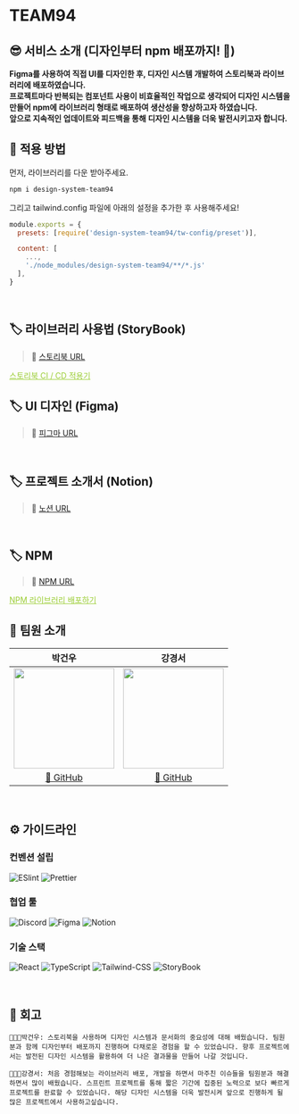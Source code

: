 # <span id='top'>TEAM94</span>

## 😎 서비스 소개 (디자인부터 npm 배포까지! 🚃)

**Figma를 사용하여 직접 UI를 디자인한 후, 디자인 시스템 개발하여 스토리북과 라이브러리에 배포하였습니다.**
<br/>
**프로젝트마다 반복되는 컴포넌트 사용이 비효율적인 작업으로 생각되어 디자인 시스템을 만들어 npm에 라이브러리 형태로 배포하여 생산성을 향상하고자 하였습니다.**
<br/>
**앞으로 지속적인 업데이트와 피드백을 통해 디자인 시스템을 더욱 발전시키고자 합니다.**
</br>

## 🚅 적용 방법

먼저, 라이브러리를 다운 받아주세요.

```bash
npm i design-system-team94
```

그리고 tailwind.config 파일에 아래의 설정을 추가한 후 사용해주세요!

```js
module.exports = {
  presets: [require('design-system-team94/tw-config/preset')],

  content: [
    ...,
    './node_modules/design-system-team94/**/*.js'
  ],
}
```

 <br/>

## 🏷️ 라이브러리 사용법 (StoryBook)

> 📖 <a href='https://main--65d95b8c1722df69e575a89f.chromatic.com/'>스토리북 URL</a>

<a style="color:yellowgreen" href='https://pale-romano-ced.notion.site/CI-CD-461dad517c2b437a88d9b93639b4df0e?pvs=4'>스토리북 CI / CD 적용기</a>
<br/>

## 🏷️ UI 디자인 (Figma)

> 🎨 <a href='https://www.figma.com/file/zJBsYHIDQ4T97PoyqWdRhe/Design-System---StoryBook?type=design&mode=design&t=b7ZcKuE321KECy8Y-0'>피그마 URL</a>

<br/>

## 🏷️ 프로젝트 소개서 (Notion)

> 📎 <a href='https://pale-romano-ced.notion.site/ad324fac886047fb91290af4cd55b682?pvs=4'>노션 URL</a>

</br>

## 🏷️ NPM

> 📖 <a  href='https://www.npmjs.com/package/design-system-team94'>NPM URL</a>

<a style="color:yellowgreen" href='https://pale-romano-ced.notion.site/NPM-c095801f25da481d8d75453ed4765315?pvs=4'>NPM 라이브러리 배포하기</a>
<br/>

## 🐶 팀원 소개

| <center>**박건우**</center>                                                        | <center>**강경서**</center>                                                          |
| ---------------------------------------------------------------------------------- | ------------------------------------------------------------------------------------ |
| <img src="https://avatars.githubusercontent.com/geonwooPark" height=180 width=180> | <img src="https://avatars.githubusercontent.com/kangkyeongseo" height=180 width=180> |
| <center>[🔗 GitHub](https://github.com/geonwooPark)</center>                       | <center>[🔗 GitHub](https://github.com/kangkyeongseo)</center>                       |

<br/>

## ⚙️ 가이드라인

### 컨벤션 설립

![ESlint](https://img.shields.io/badge/ESlint-4B32C3?style=for-the-badge&logo=ESlint&logoColor=white)
![Prettier](https://img.shields.io/badge/Prettier-F7B93E?style=for-the-badge&logo=Prettier&logoColor=white)

### 협업 툴

![Discord](https://img.shields.io/badge/Discord-5865F2?style=for-the-badge&logo=discord&logoColor=white)
![Figma](https://img.shields.io/badge/Figma-F24E1E?style=for-the-badge&logo=Figma&logoColor=white)
![Notion](https://img.shields.io/badge/Notion-20232A?style=for-the-badge&logo=Notion&logoColor=white)

### 기술 스택

![React](https://img.shields.io/badge/React-20232A?style=for-the-badge&logo=react&logoColor=61DAFB)
![TypeScript](https://img.shields.io/badge/Typescript-3178C6?style=for-the-badge&logo=Typescript&logoColor=white)
![Tailwind-CSS](https://img.shields.io/badge/Tailwind-06B6D4?style=for-the-badge&logo=Tailwindcss&logoColor=white)
![StoryBook](https://img.shields.io/badge/Storybook-FF4785?style=for-the-badge&logo=Storybook&logoColor=white)

<br/>

## 🤔 회고

`👨🏻‍💻박건우: 스토리북을 사용하며 디자인 시스템과 문서화의 중요성에 대해 배웠습니다. 팀원분과 함께 디자인부터 배포까지 진행하며 다채로운 경험을 할 수 있었습니다. 향후 프로젝트에서는 발전된 디자인 시스템을 활용하여 더 나은 결과물을 만들어 나갈 것입니다.`
<br/>

`🧑🏻‍💻강경서: 처음 경험해보는 라이브러리 배포, 개발을 하면서 마주친 이슈들을 팀원분과 해결하면서 많이 배웠습니다. 스프린트 프로젝트를 통해 짧은 기간에 집중된 노력으로 보다 빠르게 프로젝트를 완료할 수 있었습니다. 해당 디자인 시스템을 더욱 발전시켜 앞으로 진행하게 될 많은 프로젝트에서 사용하고싶습니다.`
